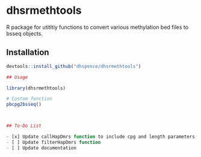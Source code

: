 # dhsrmethtools

R package for utitltiy functions to convert various methylation bed files to bsseq objects.

## Installation

```R
devtools::install_github("dhspence/dhsrmethtools")

## Usage

library(dhsrmethtools)

# Custom function
pbcpg2bsseq()



## To-Do List

- [x] Update callHapDmrs function to include cpg and length parameters
- [ ] Update filterHapDmrs function
- [ ] Update documentation
